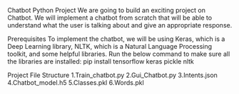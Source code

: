 Chatbot Python Project 
We are going to build an exciting project on Chatbot. We will implement a chatbot from scratch that will be able to understand what the user is talking about and give an appropriate response.

Prerequisites
To implement the chatbot, we will be using Keras, which is a Deep Learning library, NLTK, which is a Natural Language Processing toolkit, and some helpful libraries. Run the below command to make sure all the libraries are installed:
                                         pip install tensorflow keras pickle nltk

Project File Structure
1.Train_chatbot.py
2.Gui_Chatbot.py
3.Intents.json
4.Chatbot_model.h5
5.Classes.pkl
6.Words.pkl